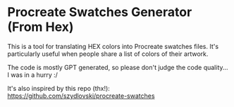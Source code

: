 # Procreate Swatches Generator (From Hex)

This is a tool for translating HEX colors into Procreate swatches files.
It's particularly useful when people share a list of colors of their artwork.


The code is mostly GPT generated, so please don't judge the code quality... I was in a hurry :/

It's also inspired by this repo (thx!): https://github.com/szydlovski/procreate-swatches
